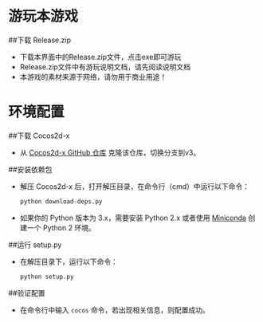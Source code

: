 # 游玩本游戏

##下载 Release.zip
   - 下载本界面中的Release.zip文件，点击exe即可游玩
   - Release.zip文件中有游玩说明文档，请先阅读说明文档
   - 本游戏的素材来源于网络，请勿用于商业用途！


# 环境配置

##下载 Cocos2d-x
   - 从 [Cocos2d-x GitHub 仓库](https://github.com/cocos2d/cocos2d-x) 克隆该仓库，切换分支到v3。

##安装依赖包
   - 解压 Cocos2d-x 后，打开解压目录，在命令行（cmd）中运行以下命令：
     ```bash
     python download-deps.py
     ```
   - 如果你的 Python 版本为 3.x，需要安装 Python 2.x 或者使用 [Miniconda](https://docs.conda.io/en/latest/miniconda.html) 创建一个 Python 2 环境。

##运行 setup.py
   - 在解压目录下，运行以下命令：
     ```bash
     python setup.py
     ```

##验证配置
   - 在命令行中输入 `cocos` 命令，若出现相关信息，则配置成功。


